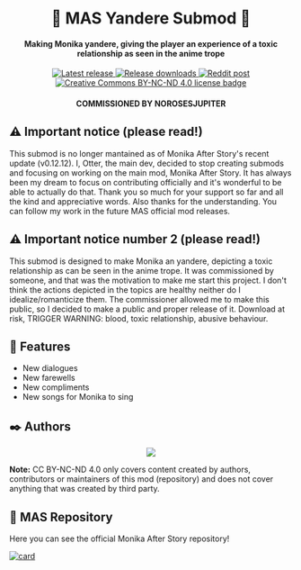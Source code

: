 <h1 align="center">🔪 MAS Yandere Submod 🔪</h1>
<h4 align="center">Making Monika yandere, giving the player an experience of a toxic relationship as seen in the anime trope</h3>

<p align="center">
  <a href="https://github.com/my-otter-self/mas_yandere/releases/latest">
    <img alt="Latest release" src="https://img.shields.io/github/v/release/my-otter-self/mas_yandere">
  </a>
  <a href="https://github.com/my-otter-self/mas_yandere/releases">
    <img alt="Release downloads" src="https://img.shields.io/github/downloads/my-otter-self/mas_yandere/total">
  </a>
  <a href="https://www.reddit.com/r/MASFandom/comments/whzhwx/yandere_mod_v100_release/">
    <img alt="Reddit post" src="https://img.shields.io/badge/dynamic/json?color=FF4500&label=%F0%9D%97%8B%2Fmasfandom%20post&query=%24[0].data.children[0].data.score&url=https%3A%2F%2Fwww.reddit.com%2Fr%2FMASFandom%2Fcomments%2whzhwx%2Fyandere_mod_v100_release.json&style=social&logo=reddit&suffix=+upvotes">
  </a>
  <a href="https://github.com/my-otter-self/MAS_selfharm/blob/main/LICENSE.txt">
    <img alt="Creative Commons BY-NC-ND 4.0 license badge" src="https://img.shields.io/badge/License-CC_BY--NC--ND_4.0-lightgrey.svg">
  </a>
</p>

<h4 align="center">COMMISSIONED BY NOROSESJUPITER</h4>

## ⚠️ Important notice (please read!)

This submod is no longer mantained as of Monika After Story's recent update (v0.12.12). I, Otter, the main dev, decided to stop creating submods and focusing on working on the main mod, Monika After Story. It has always been my dream to focus on contributing officially and it's wonderful to be able to actually do that. Thank you so much for your support so far and all the kind and appreciative words. Also thanks for the understanding. You can follow my work in the future MAS official mod releases.

## ⚠️ Important notice number 2 (please read!)

This submod is designed to make Monika an yandere, depicting a toxic relationship as can be seen in the anime trope.
It was commissioned by someone, and that was the motivation to make me start this project.
I don't think the actions depicted in the topics are healthy neither do I idealize/romanticize them. 
The commissioner allowed me to make this public, so I decided to make a public and proper release of it.
Download at risk, TRIGGER WARNING: blood, toxic relationship, abusive behaviour.


## 🌟 Features

  * New dialogues
  * New farewells
  * New compliments
  * New songs for Monika to sing

## ✒️ Authors

<p align="center">
  <a href="https://github.com/my-otter-self/MAS_yandere/graphs/contributors">
    <img src="https://contrib.rocks/image?repo=my-otter-self/MAS_yandere&max=6" />
  </a>
</p>

**Note:** CC BY-NC-ND 4.0 only covers content created by authors, contributors or maintainers of this mod (repository) and does not cover
anything that was created by third party.

## 💚 MAS Repository
Here you can see the official Monika After Story repository!

[![card](https://github-readme-stats.vercel.app/api/pin/?username=Monika-After-Story&repo=MonikaModDev)](https://github.com/Monika-After-Story/MonikaModDev)
